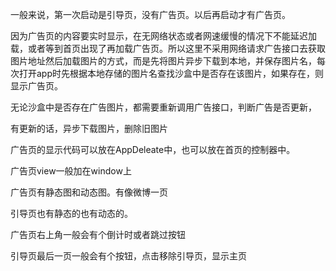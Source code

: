 一般来说，第一次启动是引导页，没有广告页。以后再启动才有广告页。

因为广告页的内容要实时显示，在无网络状态或者网速缓慢的情况下不能延迟加载，或者等到首页出现了再加载广告页。所以这里不采用网络请求广告接口去获取图片地址然后加载图片的方式，而是先将图片异步下载到本地，并保存图片名，每次打开app时先根据本地存储的图片名查找沙盒中是否存在该图片，如果存在，则显示广告页。

无论沙盒中是否存在广告图片，都需要重新调用广告接口，判断广告是否更新，

有更新的话，异步下载图片，删除旧图片

广告页的显示代码可以放在AppDeleate中，也可以放在首页的控制器中。

广告页view一般加在window上



广告页有静态图和动态图。有像微博一页

引导页也有静态的也有动态的。

广告页右上角一般会有个倒计时或者跳过按钮

引导页最后一页一般会有个按钮，点击移除引导页，显示主页

